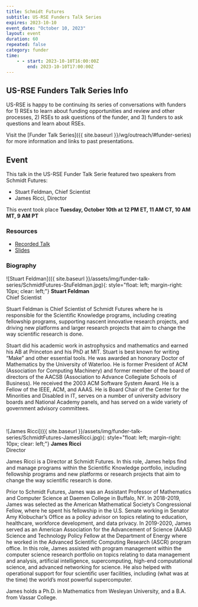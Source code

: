 ```yaml
---
title: Schmidt Futures
subtitle: US-RSE Funders Talk Series
expires: 2023-10-10
event_date: "October 10, 2023"
layout: event
duration: 60
repeated: false
category: funder
time:
    - - start: 2023-10-10T16:00:00Z
        end: 2023-10-10T17:00:00Z
---
```


## US-RSE Funders Talk Series Info

US-RSE is happy to be continuing its series of conversations with funders for 1) RSEs to learn about funding opportunities and review and other processes, 2) RSEs to ask questions of the funder, and 3) funders to ask questions and learn about RSEs.  

Visit the [Funder Talk Series]({{ site.baseurl }}/wg/outreach/#funder-series) for more information and links to past presentations.

## Event

This talk in the US-RSE Funder Talk Serie featured two speakers from Schmidt Futures:

* Stuart Feldman, Chief Scientist
* James Ricci, Director

This event took place **Tuesday, October 10th at 12 PM ET, 11 AM CT, 10 AM MT, 9 AM PT**


### Resources

* [Recorded Talk](https://youtu.be/kK3CGPJYZhw)
* [Slides](https://drive.google.com/file/d/122dhTYuclw8p3-LTa_NHA1V09hES6sIC/view?usp=sharing)


### Biography
![Stuart Feldman]({{ site.baseurl }}/assets/img/funder-talk-series/SchmidtFutures-StuFeldman.jpg){: style="float: left; margin-right: 10px; clear: left;"}
**Stuart Feldman**<br/>
Chief Scientist<br/>

Stuart Feldman is Chief Scientist of Schmidt Futures where he is responsible for the Scientific Knowledge programs, including creating fellowship programs, supporting nascent innovative research projects, and driving new platforms and larger research projects that aim to change the way scientific research is done.

Stuart did his academic work in astrophysics and mathematics and earned his AB at Princeton and his PhD at MIT. Stuart is best known for writing “Make” and other essential tools. He was awarded an honorary Doctor of Mathematics by the University of Waterloo. He is former President of ACM (Association for Computing Machinery) and former member of the board of directors of the AACSB (Association to Advance Collegiate Schools of Business). He received the 2003 ACM Software System Award. He is a Fellow of the IEEE, ACM, and AAAS. He is Board Chair of the Center for the Minorities and Disabled in IT, serves on a number of university advisory boards and National Academy panels, and has served on a wide variety of government advisory committees.

<br>

![James Ricci]({{ site.baseurl }}/assets/img/funder-talk-series/SchmidtFutures-JamesRicci.jpg){: style="float: left; margin-right: 10px; clear: left;"}
**James Ricci**<br/>
Director<br/>

James Ricci is a Director at Schmidt Futures. In this role, James helps find and manage programs within the Scientific Knowledge portfolio, including fellowship programs and new platforms or research projects that aim to change the way scientific research is done.

Prior to Schmidt Futures, James was an Assistant Professor of Mathematics and Computer Science at Daemen College in Buffalo, NY. In 2018-2019, James was selected as the American Mathematical Society’s Congressional Fellow, where he spent his fellowship in the U.S. Senate working in Senator Amy Klobuchar’s Office as a policy advisor on topics relating to education, healthcare, workforce development, and data privacy. In 2019-2020, James served as an American Association for the Advancement of Science (AAAS) Science and Technology Policy Fellow at the Department of Energy where he worked in the Advanced Scientific Computing Research (ASCR) program office. In this role, James assisted with program management within the computer science research portfolio on topics relating to data management and analysis, artificial intelligence, supercomputing, high-end computational science, and advanced networking for science. He also helped with operational support for four scientific user facilities, including (what was at the time) the world’s most powerful supercomputer.

James holds a Ph.D. in Mathematics from Wesleyan University, and a B.A. from Vassar College.
